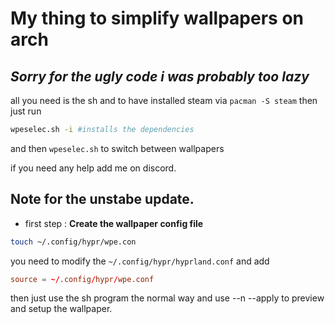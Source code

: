 # My thing to simplify wallpapers on arch
*Sorry for the ugly code i was probably too lazy*
--
all you need is the sh and to have installed steam via 
```pacman -S steam```
then just run 
```sh
wpeselec.sh -i #installs the dependencies
```
and then `wpeselec.sh` to switch between wallpapers

if you need any help add me on discord.
## Note for the unstabe update.
- first step :
**Create the wallpaper config file**
```sh
touch ~/.config/hypr/wpe.con
```
you need to modify the `~/.config/hypr/hyprland.conf` and add 
```conf
source = ~/.config/hypr/wpe.conf
```
then just use the sh program the normal way and use --n --apply to preview and setup the wallpaper.
